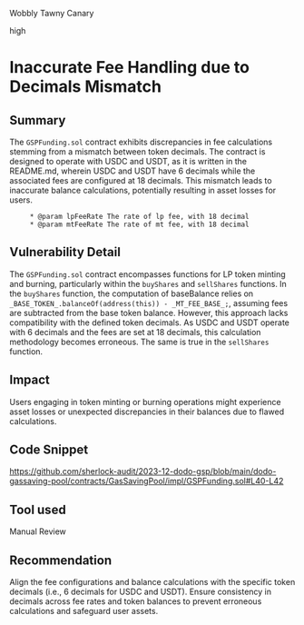 Wobbly Tawny Canary

high

# Inaccurate Fee Handling due to Decimals Mismatch

## Summary

The `GSPFunding.sol` contract exhibits discrepancies in fee calculations stemming from a mismatch between token decimals. The contract is designed to operate with USDC and USDT, as it is written in the README.md, wherein USDC and USDT have 6 decimals while the associated fees are configured at 18 decimals. This mismatch leads to inaccurate balance calculations, potentially resulting in asset losses for users.

```solidity
     * @param lpFeeRate The rate of lp fee, with 18 decimal
     * @param mtFeeRate The rate of mt fee, with 18 decimal
```

## Vulnerability Detail

The `GSPFunding.sol` contract encompasses functions for LP token minting and burning, particularly within the `buyShares` and `sellShares` functions. In the `buyShares` function, the computation of baseBalance relies on `_BASE_TOKEN_.balanceOf(address(this)) - _MT_FEE_BASE_;`, assuming fees are subtracted from the base token balance. However, this approach lacks compatibility with the defined token decimals. As USDC and USDT operate with 6 decimals and the fees are set at 18 decimals, this calculation methodology becomes erroneous.
The same is true in the `sellShares` function.

## Impact

Users engaging in token minting or burning operations might experience asset losses or unexpected discrepancies in their balances due to flawed calculations.

## Code Snippet

https://github.com/sherlock-audit/2023-12-dodo-gsp/blob/main/dodo-gassaving-pool/contracts/GasSavingPool/impl/GSPFunding.sol#L40-L42

## Tool used

Manual Review

## Recommendation

Align the fee configurations and balance calculations with the specific token decimals (i.e., 6 decimals for USDC and USDT). Ensure consistency in decimals across fee rates and token balances to prevent erroneous calculations and safeguard user assets.